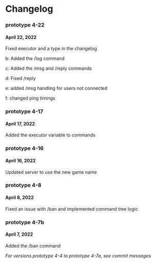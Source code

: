 # Changelog

### prototype 4-22
#### April 22, 2022

Fixed executor and a type in the changelog

b: Added the /log command

c: Added the /msg and /reply commands

d: Fixed /reply

e: added /msg handling for users not connected

f: changed ping timings

### prototype 4-17
#### April 17, 2022

Added the executor variable to commands

### prototype 4-16
#### April 16, 2022

Updated server to use the new game name

### prototype 4-8
#### April 8, 2022

Fixed an issue with /ban and implemented command tree logic

### prototype 4-7b
#### April 7, 2022

Added the /ban command

*For versions prototype 4-4 to prototype 4-7a, see commit messages*